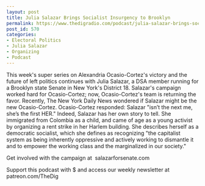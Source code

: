 ```yaml
---
layout: post
title: Julia Salazar Brings Socialist Insurgency to Brooklyn
permalink: https://www.thedigradio.com/podcast/julia-salazar-brings-socialist-insurgency-to-brooklyn/index.html
post_id: 570
categories: 
- Electoral Politics
- Julia Salazar
- Organizing
- Podcast
---
```


This week's super series on Alexandria Ocasio-Cortez's victory and the future of left politics continues with Julia Salazar, a DSA member running for a Brooklyn state Senate in New York's District 18. Salazar's campaign worked hard for Ocasio-Cortez; now, Ocasio-Cortez's team is returning the favor. Recently, The New York Daily News wondered if Salazar might be the new Ocasio-Cortez. Ocasio-Cortez responded: Salazar "isn’t the next me, she’s the first HER." Indeed, Salazar has her own story to tell. She immigrated from Colombia as a child, and came of age as a young activist by organizing a rent strike in her Harlem building. She describes herself as a democratic socialist, which she defines as recognizing "the capitalist system as being inherently oppressive and actively working to dismantle it and to empower the working class and the marginalized in our society."

Get involved with the campaign at 
salazarforsenate.com

Support this podcast with $ and access our weekly newsletter at patreon.com/TheDig
